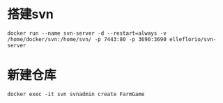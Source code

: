 # 搭建svn
```
docker run --name svn-server -d --restart=always -v /home/docker/svn:/home/svn/ -p 7443:80 -p 3690:3690 elleflorio/svn-server
```

# 新建仓库
```
docker exec -it svn svnadmin create FarmGame
```
